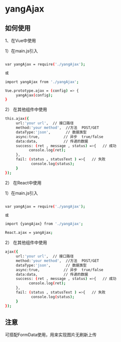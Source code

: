 # yangAjax

## 如何使用

1、在Vue中使用

1）在main.js引入
``` bash

var yangAjax = require('./yangAjax');

或

import yangAjax from './yangAjax';

Vue.prototype.ajax = (config) => {
     yangAjax(config);
}

```
2） 在其他组件中使用
``` bash
this.ajax({
     url:'your url',  // 接口路径
     method:'your method',  //方法  POST/GET
     dataType:'json',       // 数据类型
     async:true,           // 异步  true/false
     data:data,            // 传递的数据
     success: (ret , message , status) =>{   // 成功
           console.log(ret);
     },
     fail: (status , statusText ) =>{   // 失败
            console.log(status);
     }
});
```

2） 在React中使用

1）在main.js引入
``` bash

var yangAjax = require('./yangAjax');

或

import {yangAjax} from './yangAjax';

React.ajax = yangAjax;

```
2） 在其他组件中使用
``` bash
ajax({
     url:'your url',  // 接口路径
     method:'your method',  //方法  POST/GET
     dataType:'json',       // 数据类型
     async:true,           // 异步  true/false
     data:data,            // 传递的数据
     success: (ret , message , status) =>{   // 成功
           console.log(ret);
     },
     fail: (status , statusText ) =>{   // 失败
            console.log(status);
     }
});
```

## 注意

可搭配FormData使用，用来实现图片无刷新上传
